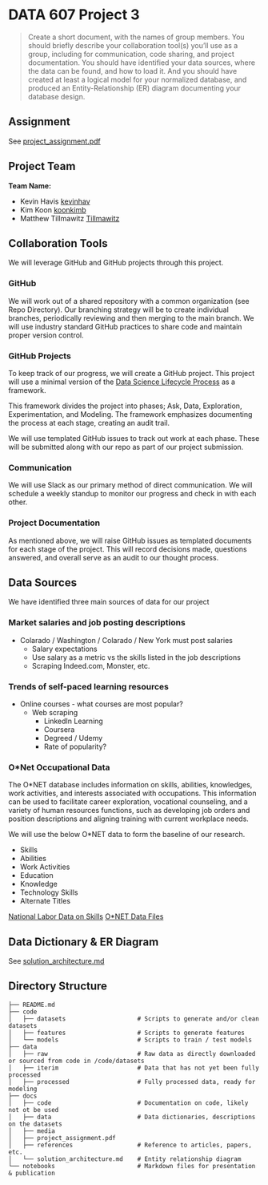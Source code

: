 # DATA 607 Project 3

>Create a short document, with the names of group members. You should briefly describe your collaboration tool(s) you’ll use as a group, including for communication, code sharing, and project documentation. You should have identified your data sources, where the data can be found, and how to load it. And you should have created at least a logical model for your normalized database, and produced an Entity-Relationship (ER) diagram documenting your database design.

## Assignment

See [project_assignment.pdf](docs/project_assignment.pdf)

## Project Team

**Team Name: <TBD>**

- Kevin Havis [kevinhav](https://github.com/kevinhav/)
- Kim Koon [koonkimb](https://github.com/koonkimb)
- Matthew Tillmawitz [Tillmawitz](https://github.com/Tillmawitz)

## Collaboration Tools

We will leverage GitHub and GitHub projects through this project.

### GitHub

We will work out of a shared repository with a common organization (see Repo Directory). Our branching strategy will be to create individual branches, periodically reviewing and then merging to the main branch. We will use industry standard GitHub practices to share code and maintain proper version control.

### GitHub Projects

To keep track of our progress, we will create a GitHub project. This project will use a minimal version of the [Data Science Lifecycle Process](https://github.com/dslp/dslp) as a framework.

This framework divides the project into phases; Ask, Data, Exploration, Experimentation, and Modeling. The framework emphasizes documenting the process at each stage, creating an audit trail.

We will use templated GitHub issues to track out work at each phase. These will be submitted along with our repo as part of our project submission.

### Communication

We will use Slack as our primary method of direct communication. We will schedule a weekly standup to monitor our progress and check in with each other.

### Project Documentation

As mentioned above, we will raise GitHub issues as templated documents for each stage of the project. This will record decisions made, questions answered, and overall serve as an audit to our thought process.

## Data Sources

We have identified three main sources of data for our project

### Market salaries and job posting descriptions

- Colarado / Washington / Colarado / New York must post salaries
    - Salary expectations
    - Use salary as a metric vs the skills listed in the job descriptions
    - Scraping Indeed.com, Monster, etc.

### Trends of self-paced learning resources

- Online courses - what courses are most popular?
    - Web scraping
        - LinkedIn Learning
        - Coursera
        - Degreed / Udemy
        - Rate of popularity?

### O*Net Occupational Data

The O*NET database includes information on skills, abilities, knowledges, work activities, and interests associated with occupations. This information can be used to facilitate career exploration, vocational counseling, and a variety of human resources functions, such as developing job orders and position descriptions and aligning training with current workplace needs. 

We will use the below O*NET data to form the baseline of our research.

- Skills
- Abilities
- Work Activities
- Education
- Knowledge
- Technology Skills
- Alternate Titles

[National Labor Data on Skills](https://www.bls.gov/emp/data/skills-data.htm)
[O*NET Data Files](https://www.onetcenter.org/database.html#individual-files)

## Data Dictionary & ER Diagram

See [solution_architecture.md](docs/solution_architecture.md)

## Directory Structure

```
├── README.md
├── code
│   ├── datasets                    # Scripts to generate and/or clean datasets
│   ├── features                    # Scripts to generate features
│   └── models                      # Scripts to train / test models
├── data
│   ├── raw                         # Raw data as directly downloaded or sourced from code in /code/datasets
│   ├── iterim                      # Data that has not yet been fully processed
│   ├── processed                   # Fully processed data, ready for modeling
├── docs
│   ├── code                        # Documentation on code, likely not ot be used
│   ├── data                        # Data dictionaries, descriptions on the datasets
│   ├── media        
│   ├── project_assignment.pdf
│   ├── references                  # Reference to articles, papers, etc.
│   └── solution_architecture.md    # Entity relationship diagram
└── notebooks                       # Markdown files for presentation & publication
```
